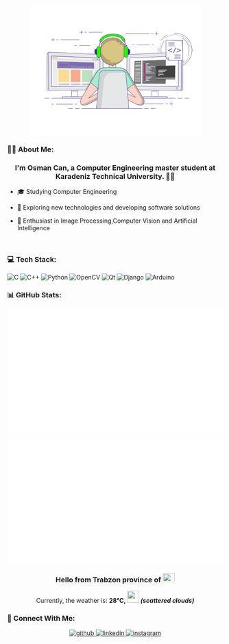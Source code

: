 <p align="center"><img src="https://raw.githubusercontent.com/osmancanaksoy/osmancanaksoy/main/gif3.gif" width="400" height="300"/></p>  

### 👨‍💻 About Me:
### <div align="center">I'm Osman Can, a Computer Engineering master student at Karadeniz Technical University. 👨‍💻</div>
  

- 🎓  Studying Computer Engineering  
  

- 🤔  Exploring new technologies and developing software solutions  
  

-  🧐 Enthusiast in Image Processing,Computer Vision and Artificial Intelligence 
  

<br/>

### 💻 Tech Stack:
![C](https://img.shields.io/badge/c-%2300599C.svg?style=for-the-badge&logo=c&logoColor=white) ![C++](https://img.shields.io/badge/c++-%2300599C.svg?style=for-the-badge&logo=c%2B%2B&logoColor=white) ![Python](https://img.shields.io/badge/python-3670A0?style=for-the-badge&logo=python&logoColor=ffdd54) ![OpenCV](https://img.shields.io/badge/OpenCV-27338e?style=for-the-badge&logo=OpenCV&logoColor=white) ![Qt](https://img.shields.io/badge/Qt-%23217346.svg?style=for-the-badge&logo=Qt&logoColor=white)   ![Django](https://img.shields.io/badge/django-%23092E20.svg?style=for-the-badge&logo=django&logoColor=white) ![Arduino](https://img.shields.io/badge/-Arduino-00979D?style=for-the-badge&logo=Arduino&logoColor=white)

### 📊 GitHub Stats:
![Overview](https://raw.githubusercontent.com/osmancanaksoy/github-stats/master/generated/overview.svg#gh-dark-mode-only) ![Most Used Languages](https://raw.githubusercontent.com/osmancanaksoy/github-stats/master/generated/languages.svg#gh-dark-mode-only)

<!-- WEATHER:START -->
<h3 align="center">Hello from Trabzon province of <img src="https://flagicons.lipis.dev/flags/4x3/tr.svg" width="28" height="21"/></h3>
<p align="center">Currently, the weather is: <b>28°C, <img src="https://openweathermap.org/img/wn/03n.png" width="28" height="28"> <i>(scattered clouds)</i></b></p>
<!-- WEATHER:END -->

### 🤝 Connect With Me:  
<div align="center">
<a href="https://github.com/osmancanaksoy" target="_blank">
<img src=https://img.shields.io/badge/github-%2324292e.svg?&style=for-the-badge&logo=github&logoColor=white alt=github />
</a>
<a href="https://linkedin.com/in/osmancanaksoy" target="_blank">
<img src=https://img.shields.io/badge/linkedin-%231E77B5.svg?&style=for-the-badge&logo=linkedin&logoColor=white alt=linkedin />
</a>
<a href="https://instagram.com/osmancanaksoy" target="_blank">
<img src=https://img.shields.io/badge/instagram-%23000000.svg?&style=for-the-badge&logo=instagram&logoColor=white alt=instagram  />
</a>
</div>
